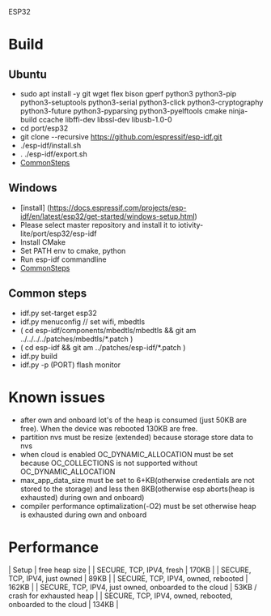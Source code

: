 ESP32

# Build

## Ubuntu
- sudo apt install -y git wget flex bison gperf python3 python3-pip python3-setuptools python3-serial python3-click python3-cryptography python3-future python3-pyparsing python3-pyelftools cmake ninja-build ccache libffi-dev libssl-dev libusb-1.0-0
 - cd port/esp32
 - git clone --recursive https://github.com/espressif/esp-idf.git 
 - ./esp-idf/install.sh
 - . ./esp-idf/export.sh
 - [CommonSteps](#common-steps)

## Windows
 - [install] (https://docs.espressif.com/projects/esp-idf/en/latest/esp32/get-started/windows-setup.html)
 - Please select master repository and install it to iotivity-lite/port/esp32/esp-idf
 - Install CMake
 - Set PATH env to cmake, python
 - Run esp-idf commandline
 - [CommonSteps](#common-steps)


## Common steps
- idf.py set-target esp32
- idf.py menuconfig // set wifi, mbedtls
- ( cd esp-idf/components/mbedtls/mbedtls && git am ../../../../patches/mbedtls/*.patch )
- ( cd esp-idf && git am ../patches/esp-idf/*.patch )
- idf.py build
- idf.py -p (PORT) flash monitor

# Known issues
 - after own and onboard lot's of the heap is consumed (just 50KB are free). When the device was rebooted 130KB are free.
 - partition nvs must be resize (extended) because storage store data to nvs
 - when cloud is enabled OC_DYNAMIC_ALLOCATION must be set because OC_COLLECTIONS is not supported without OC_DYNAMIC_ALLOCATION
 - max_app_data_size must be set to 6+KB(otherwise credentials are not stored to the storage) and less then 8KB(otherwise esp aborts(heap is exhausted) during own and onboard)
 - compiler performance optimalization(-O2) must be set otherwise heap is exhausted during own and onboard

# Performance
| Setup | free heap size |
| SECURE, TCP, IPV4, fresh | 170KB |
| SECURE, TCP, IPV4, just owned | 89KB |
| SECURE, TCP, IPV4, owned, rebooted | 162KB |
| SECURE, TCP, IPV4, just owned, onboarded to the cloud | 53KB / crash for exhausted heap |
| SECURE, TCP, IPV4, owned, rebooted, onboarded to the cloud | 134KB |

